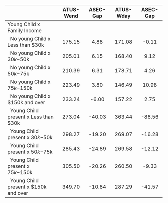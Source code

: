 
|                      |    ATUS-Wend |     ASEC-Gap |    ATUS-Wday |     ASEC-Gap |
| -------------------- | :----------: | :----------: | :----------: | :----------: |
| Young Child x Family Income |              |              |              |              |
| &nbsp;&nbsp;No young Child x Less than $30k |       175.15 |         4.88 |       171.08 |        -0.11 |
| &nbsp;&nbsp;No young Child x $30k-$50k |       205.01 |         6.15 |       168.40 |         9.12 |
| &nbsp;&nbsp;No young Child x $50k-$75k |       210.39 |         6.31 |       178.71 |         4.26 |
| &nbsp;&nbsp;No young Child x $75k-$150k |       223.49 |         3.80 |       146.49 |        10.98 |
| &nbsp;&nbsp;No young Child x $150k and over |       233.24 |        -6.00 |       157.22 |         2.75 |
| &nbsp;&nbsp;Young Child present x Less than $30k |       273.04 |       -40.03 |       363.44 |       -86.56 |
| &nbsp;&nbsp;Young Child present x $30k-$50k |       298.27 |       -19.20 |       269.07 |       -16.28 |
| &nbsp;&nbsp;Young Child present x $50k-$75k |       285.43 |       -24.89 |       269.58 |       -12.12 |
| &nbsp;&nbsp;Young Child present x $75k-$150k |       305.50 |       -20.26 |       260.50 |        -9.33 |
| &nbsp;&nbsp;Young Child present x $150k and over |       349.70 |       -10.84 |       287.29 |       -41.57 |

